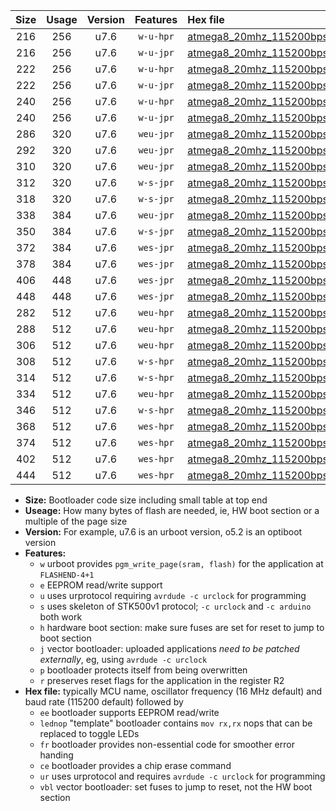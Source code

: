 |Size|Usage|Version|Features|Hex file|
|:-:|:-:|:-:|:-:|:--|
|216|256|u7.6|`w-u-hpr`|[atmega8_20mhz_115200bps_ur.hex](https://raw.githubusercontent.com/stefanrueger/urboot/main//atmega8_20mhz_115200bps_ur.hex)|
|216|256|u7.6|`w-u-jpr`|[atmega8_20mhz_115200bps_ur_vbl.hex](https://raw.githubusercontent.com/stefanrueger/urboot/main//atmega8_20mhz_115200bps_ur_vbl.hex)|
|222|256|u7.6|`w-u-hpr`|[atmega8_20mhz_115200bps_lednop_ur.hex](https://raw.githubusercontent.com/stefanrueger/urboot/main//atmega8_20mhz_115200bps_lednop_ur.hex)|
|222|256|u7.6|`w-u-jpr`|[atmega8_20mhz_115200bps_lednop_ur_vbl.hex](https://raw.githubusercontent.com/stefanrueger/urboot/main//atmega8_20mhz_115200bps_lednop_ur_vbl.hex)|
|240|256|u7.6|`w-u-hpr`|[atmega8_20mhz_115200bps_lednop_fr_ur.hex](https://raw.githubusercontent.com/stefanrueger/urboot/main//atmega8_20mhz_115200bps_lednop_fr_ur.hex)|
|240|256|u7.6|`w-u-jpr`|[atmega8_20mhz_115200bps_lednop_fr_ur_vbl.hex](https://raw.githubusercontent.com/stefanrueger/urboot/main//atmega8_20mhz_115200bps_lednop_fr_ur_vbl.hex)|
|286|320|u7.6|`weu-jpr`|[atmega8_20mhz_115200bps_ee_ur_vbl.hex](https://raw.githubusercontent.com/stefanrueger/urboot/main//atmega8_20mhz_115200bps_ee_ur_vbl.hex)|
|292|320|u7.6|`weu-jpr`|[atmega8_20mhz_115200bps_ee_lednop_ur_vbl.hex](https://raw.githubusercontent.com/stefanrueger/urboot/main//atmega8_20mhz_115200bps_ee_lednop_ur_vbl.hex)|
|310|320|u7.6|`weu-jpr`|[atmega8_20mhz_115200bps_ee_lednop_fr_ur_vbl.hex](https://raw.githubusercontent.com/stefanrueger/urboot/main//atmega8_20mhz_115200bps_ee_lednop_fr_ur_vbl.hex)|
|312|320|u7.6|`w-s-jpr`|[atmega8_20mhz_115200bps_vbl.hex](https://raw.githubusercontent.com/stefanrueger/urboot/main//atmega8_20mhz_115200bps_vbl.hex)|
|318|320|u7.6|`w-s-jpr`|[atmega8_20mhz_115200bps_lednop_vbl.hex](https://raw.githubusercontent.com/stefanrueger/urboot/main//atmega8_20mhz_115200bps_lednop_vbl.hex)|
|338|384|u7.6|`weu-jpr`|[atmega8_20mhz_115200bps_ee_lednop_fr_ce_ur_vbl.hex](https://raw.githubusercontent.com/stefanrueger/urboot/main//atmega8_20mhz_115200bps_ee_lednop_fr_ce_ur_vbl.hex)|
|350|384|u7.6|`w-s-jpr`|[atmega8_20mhz_115200bps_lednop_fr_vbl.hex](https://raw.githubusercontent.com/stefanrueger/urboot/main//atmega8_20mhz_115200bps_lednop_fr_vbl.hex)|
|372|384|u7.6|`wes-jpr`|[atmega8_20mhz_115200bps_ee_vbl.hex](https://raw.githubusercontent.com/stefanrueger/urboot/main//atmega8_20mhz_115200bps_ee_vbl.hex)|
|378|384|u7.6|`wes-jpr`|[atmega8_20mhz_115200bps_ee_lednop_vbl.hex](https://raw.githubusercontent.com/stefanrueger/urboot/main//atmega8_20mhz_115200bps_ee_lednop_vbl.hex)|
|406|448|u7.6|`wes-jpr`|[atmega8_20mhz_115200bps_ee_lednop_fr_vbl.hex](https://raw.githubusercontent.com/stefanrueger/urboot/main//atmega8_20mhz_115200bps_ee_lednop_fr_vbl.hex)|
|448|448|u7.6|`wes-jpr`|[atmega8_20mhz_115200bps_ee_lednop_fr_ce_vbl.hex](https://raw.githubusercontent.com/stefanrueger/urboot/main//atmega8_20mhz_115200bps_ee_lednop_fr_ce_vbl.hex)|
|282|512|u7.6|`weu-hpr`|[atmega8_20mhz_115200bps_ee_ur.hex](https://raw.githubusercontent.com/stefanrueger/urboot/main//atmega8_20mhz_115200bps_ee_ur.hex)|
|288|512|u7.6|`weu-hpr`|[atmega8_20mhz_115200bps_ee_lednop_ur.hex](https://raw.githubusercontent.com/stefanrueger/urboot/main//atmega8_20mhz_115200bps_ee_lednop_ur.hex)|
|306|512|u7.6|`weu-hpr`|[atmega8_20mhz_115200bps_ee_lednop_fr_ur.hex](https://raw.githubusercontent.com/stefanrueger/urboot/main//atmega8_20mhz_115200bps_ee_lednop_fr_ur.hex)|
|308|512|u7.6|`w-s-hpr`|[atmega8_20mhz_115200bps.hex](https://raw.githubusercontent.com/stefanrueger/urboot/main//atmega8_20mhz_115200bps.hex)|
|314|512|u7.6|`w-s-hpr`|[atmega8_20mhz_115200bps_lednop.hex](https://raw.githubusercontent.com/stefanrueger/urboot/main//atmega8_20mhz_115200bps_lednop.hex)|
|334|512|u7.6|`weu-hpr`|[atmega8_20mhz_115200bps_ee_lednop_fr_ce_ur.hex](https://raw.githubusercontent.com/stefanrueger/urboot/main//atmega8_20mhz_115200bps_ee_lednop_fr_ce_ur.hex)|
|346|512|u7.6|`w-s-hpr`|[atmega8_20mhz_115200bps_lednop_fr.hex](https://raw.githubusercontent.com/stefanrueger/urboot/main//atmega8_20mhz_115200bps_lednop_fr.hex)|
|368|512|u7.6|`wes-hpr`|[atmega8_20mhz_115200bps_ee.hex](https://raw.githubusercontent.com/stefanrueger/urboot/main//atmega8_20mhz_115200bps_ee.hex)|
|374|512|u7.6|`wes-hpr`|[atmega8_20mhz_115200bps_ee_lednop.hex](https://raw.githubusercontent.com/stefanrueger/urboot/main//atmega8_20mhz_115200bps_ee_lednop.hex)|
|402|512|u7.6|`wes-hpr`|[atmega8_20mhz_115200bps_ee_lednop_fr.hex](https://raw.githubusercontent.com/stefanrueger/urboot/main//atmega8_20mhz_115200bps_ee_lednop_fr.hex)|
|444|512|u7.6|`wes-hpr`|[atmega8_20mhz_115200bps_ee_lednop_fr_ce.hex](https://raw.githubusercontent.com/stefanrueger/urboot/main//atmega8_20mhz_115200bps_ee_lednop_fr_ce.hex)|

- **Size:** Bootloader code size including small table at top end
- **Useage:** How many bytes of flash are needed, ie, HW boot section or a multiple of the page size
- **Version:** For example, u7.6 is an urboot version, o5.2 is an optiboot version
- **Features:**
  + `w` urboot provides `pgm_write_page(sram, flash)` for the application at `FLASHEND-4+1`
  + `e` EEPROM read/write support
  + `u` uses urprotocol requiring `avrdude -c urclock` for programming
  + `s` uses skeleton of STK500v1 protocol; `-c urclock` and `-c arduino` both work
  + `h` hardware boot section: make sure fuses are set for reset to jump to boot section
  + `j` vector bootloader: uploaded applications *need to be patched externally*, eg, using `avrdude -c urclock`
  + `p` bootloader protects itself from being overwritten
  + `r` preserves reset flags for the application in the register R2
- **Hex file:** typically MCU name, oscillator frequency (16 MHz default) and baud rate (115200 default) followed by
  + `ee` bootloader supports EEPROM read/write
  + `lednop` "template" bootloader contains `mov rx,rx` nops that can be replaced to toggle LEDs
  + `fr` bootloader provides non-essential code for smoother error handing
  + `ce` bootloader provides a chip erase command
  + `ur` uses urprotocol and requires `avrdude -c urclock` for programming
  + `vbl` vector bootloader: set fuses to jump to reset, not the HW boot section
